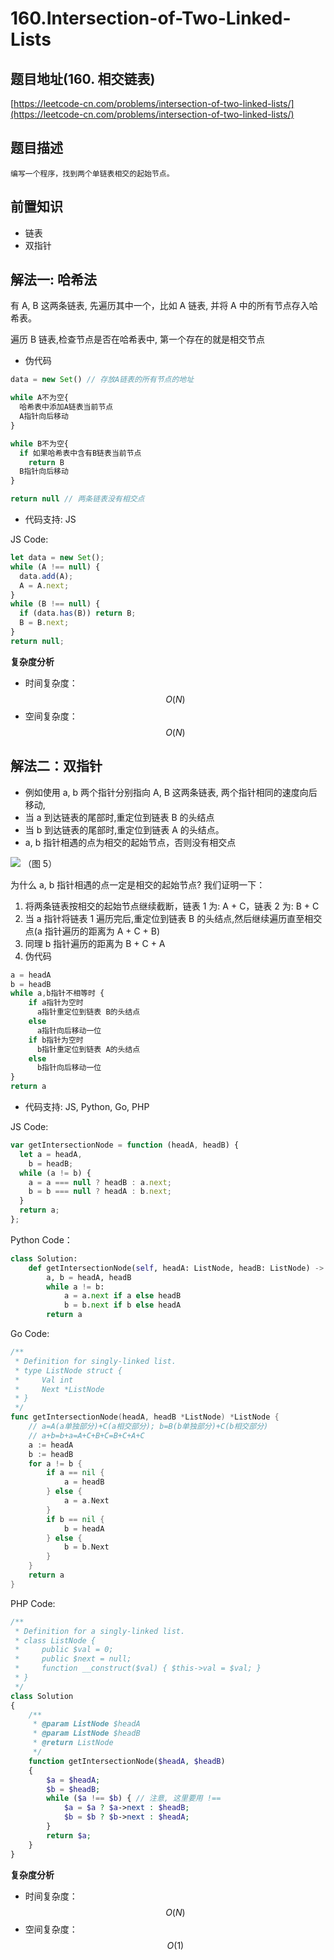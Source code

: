 # 160.Intersection-of-Two-Linked-Lists

## 题目地址\(160. 相交链表\)

[https://leetcode-cn.com/problems/intersection-of-two-linked-lists/](https://leetcode-cn.com/problems/intersection-of-two-linked-lists/)

## 题目描述

```text
编写一个程序，找到两个单链表相交的起始节点。
```

## 前置知识

* 链表
* 双指针

## 解法一: 哈希法

有 A, B 这两条链表, 先遍历其中一个，比如 A 链表, 并将 A 中的所有节点存入哈希表。

遍历 B 链表,检查节点是否在哈希表中, 第一个存在的就是相交节点

* 伪代码

```jsx
data = new Set() // 存放A链表的所有节点的地址

while A不为空{
  哈希表中添加A链表当前节点
  A指针向后移动
}

while B不为空{
  if 如果哈希表中含有B链表当前节点
    return B
  B指针向后移动
}

return null // 两条链表没有相交点
```

* 代码支持: JS

JS Code:

```javascript
let data = new Set();
while (A !== null) {
  data.add(A);
  A = A.next;
}
while (B !== null) {
  if (data.has(B)) return B;
  B = B.next;
}
return null;
```

**复杂度分析**

* 时间复杂度：$$O(N)$$
* 空间复杂度：$$O(N)$$

## 解法二：双指针

* 例如使用 a, b 两个指针分别指向 A, B 这两条链表, 两个指针相同的速度向后移动,
* 当 a 到达链表的尾部时,重定位到链表 B 的头结点
* 当 b 到达链表的尾部时,重定位到链表 A 的头结点。
* a, b 指针相遇的点为相交的起始节点，否则没有相交点

![](https://tva1.sinaimg.cn/large/007S8ZIlly1gfig7vsvwhj30bs05z3yl.jpg) （图 5）

为什么 a, b 指针相遇的点一定是相交的起始节点? 我们证明一下：

1. 将两条链表按相交的起始节点继续截断，链表 1 为: A + C，链表 2 为: B + C
2. 当 a 指针将链表 1 遍历完后,重定位到链表 B 的头结点,然后继续遍历直至相交点\(a 指针遍历的距离为 A + C + B\)
3. 同理 b 指针遍历的距离为 B + C + A
4. 伪代码

```javascript
a = headA
b = headB
while a,b指针不相等时 {
    if a指针为空时
      a指针重定位到链表 B的头结点
    else
      a指针向后移动一位
    if b指针为空时
      b指针重定位到链表 A的头结点
    else
      b指针向后移动一位
}
return a
```

* 代码支持: JS, Python, Go, PHP

JS Code:

```javascript
var getIntersectionNode = function (headA, headB) {
  let a = headA,
    b = headB;
  while (a != b) {
    a = a === null ? headB : a.next;
    b = b === null ? headA : b.next;
  }
  return a;
};
```

Python Code：

```python
class Solution:
    def getIntersectionNode(self, headA: ListNode, headB: ListNode) -> ListNode:
        a, b = headA, headB
        while a != b:
            a = a.next if a else headB
            b = b.next if b else headA
        return a
```

Go Code:

```go
/**
 * Definition for singly-linked list.
 * type ListNode struct {
 *     Val int
 *     Next *ListNode
 * }
 */
func getIntersectionNode(headA, headB *ListNode) *ListNode {
    // a=A(a单独部分)+C(a相交部分); b=B(b单独部分)+C(b相交部分)
    // a+b=b+a=A+C+B+C=B+C+A+C
    a := headA
    b := headB
    for a != b {
        if a == nil {
            a = headB
        } else {
            a = a.Next
        }
        if b == nil {
            b = headA
        } else {
            b = b.Next
        }
    }
    return a
}
```

PHP Code:

```php
/**
 * Definition for a singly-linked list.
 * class ListNode {
 *     public $val = 0;
 *     public $next = null;
 *     function __construct($val) { $this->val = $val; }
 * }
 */
class Solution
{
    /**
     * @param ListNode $headA
     * @param ListNode $headB
     * @return ListNode
     */
    function getIntersectionNode($headA, $headB)
    {
        $a = $headA;
        $b = $headB;
        while ($a !== $b) { // 注意, 这里要用 !==
            $a = $a ? $a->next : $headB;
            $b = $b ? $b->next : $headA;
        }
        return $a;
    }
}
```

**复杂度分析**

* 时间复杂度：$$O(N)$$
* 空间复杂度：$$O(1)$$

